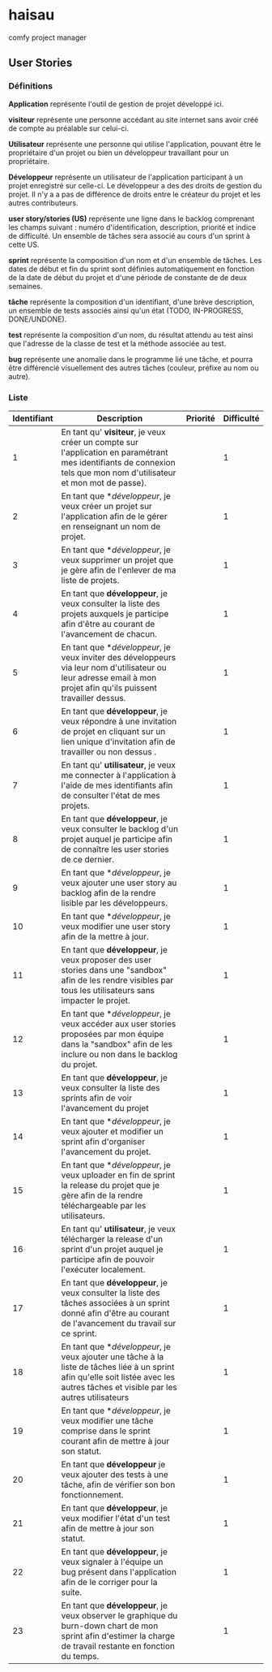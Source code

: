 # haisau
comfy project manager

## User Stories

### Définitions

**Application** représente l'outil de gestion de projet développé ici.

**visiteur** représente une personne accédant au site internet sans avoir créé
de compte au préalable sur celui-ci.

**Utilisateur** représente une personne qui utilise l'application, pouvant être le
propriétaire d'un projet ou bien un développeur travaillant pour un
propriétaire.

**Développeur** représente un utilisateur de l'application participant à un projet
enregistré sur celle-ci. Le développeur a des des droits de gestion du
projet. Il n'y a a pas de différence de droits entre le créateur du projet et
les autres contributeurs.

**user story/stories (US)**  représente une ligne dans le backlog comprenant les
champs suivant : numéro d'identification, description, priorité et indice de
difficulté. Un ensemble de tâches sera associé au cours d'un sprint à cette US.

**sprint** représente la composition d'un nom et d'un ensemble de tâches. Les
dates de début et fin du sprint sont définies automatiquement en fonction de la
date de début du projet et d'une période de constante de de deux semaines.

**tâche**  représente la composition d'un identifiant, d'une brève description,
un ensemble de tests associés ainsi qu'un état (TODO, IN-PROGRESS, DONE/UNDONE).

**test** représente la composition d'un nom, du résultat attendu au test ainsi
que l'adresse de la classe de test et la méthode associée au test.

**bug** représente une anomalie dans le programme lié une tâche, et
pourra être différencié visuellement des autres tâches (couleur, préfixe au nom
ou autre).

### Liste
| Identifiant | Description | Priorité | Difficulté |
|-------------|-------------|----------|------------|
| 1 | En tant qu' **visiteur**, je veux créer un compte sur l'application en paramétrant mes identifiants de connexion tels que mon nom d'utilisateur et mon mot de passe). |  | 1 |
| 2 | En tant que **développeur*, je veux créer un projet sur l'application afin de le gérer en renseignant un nom de projet. | | 1 |
| 3 | En tant que **développeur*, je veux supprimer un projet que je gère afin de l'enlever de ma liste de projets. | | 1 |
| 4 | En tant que **développeur**, je veux consulter la liste des projets auxquels je participe afin d'être au courant de l'avancement de chacun. | | 1 |
| 5 | En tant que **développeur*, je veux inviter des développeurs via leur nom d'utilisateur ou leur adresse email à mon projet afin qu'ils puissent travailler dessus. | | 1 |
| 6 | En tant que **développeur**, je veux répondre à une invitation de projet en cliquant sur un lien unique d'invitation afin de travailler ou non dessus . | | 1 |
| 7 | En tant qu' **utilisateur**, je veux me connecter à l'application à l'aide de mes identifiants afin de consulter l'état de mes projets. | | 1 |
| 8 | En tant que **développeur**, je veux consulter le backlog d'un projet auquel je participe afin de connaître les user stories de ce dernier. | | 1 |
| 9 | En tant que **développeur*, je veux ajouter une user story au backlog afin de la rendre lisible par les développeurs. | | 1 |
| 10 | En tant que **développeur*, je veux modifier une user story afin de la mettre à jour. | | 1 |
| 11 | En tant que **développeur**, je veux proposer des user stories dans une "sandbox" afin de les rendre visibles par tous les utilisateurs sans impacter le projet. | | 1 |
| 12 | En tant que **développeur*, je veux accéder aux user stories proposées par mon équipe dans la "sandbox" afin de les inclure ou non dans le backlog du projet. | | 1 |
| 13 | En tant que **développeur**, je veux consulter la liste des sprints afin de voir l'avancement du projet | | 1 |
| 14 | En tant que **développeur*, je veux ajouter et modifier un sprint afin d'organiser l'avancement du projet. | | 1 |
| 15 | En tant que **développeur*, je veux uploader en fin de sprint la release du projet que je gère afin de la rendre téléchargeable par les utilisateurs. | | 1 |
| 16 | En tant qu' **utilisateur**, je veux télécharger la release d'un sprint d'un projet auquel je participe afin de pouvoir l'exécuter localement. | | 1 |
| 17 | En tant que **développeur**, je veux consulter la liste des tâches associées à un sprint donné afin d'être au courant de l'avancement du travail sur ce sprint. | | 1 |
| 18 | En tant que **développeur*, je veux ajouter une tâche à la liste de tâches liée à un sprint afin qu'elle soit listée avec les autres tâches et visible par les autres utilisateurs | | 1 |
| 19 | En tant que **développeur*, je veux modifier une tâche comprise dans le sprint courant afin de mettre à jour son statut. | | 1 |
| 20 | En tant que **développeur** je veux ajouter des tests à une tâche, afin de vérifier son bon fonctionnement. | | 1 |
| 21 | En tant que **développeur**, je veux modifier l'état d'un test afin de mettre à jour son statut. | | 1 |
| 22 | En tant que **développeur**, je veux signaler à l'équipe un bug présent dans l'application afin de le corriger pour la suite. | | 1 |
| 23 | En tant que **développeur**, je veux observer le graphique du burn-down chart de mon sprint afin d'estimer la charge de travail restante en fonction du temps. | | 1 |
